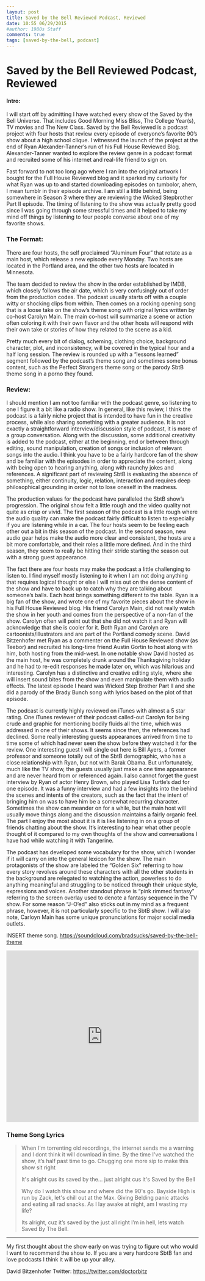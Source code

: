 ```yaml
---
layout: post
title: Saved by the Bell Reviewed Podcast, Reviewed
date: 10:55 06/29/2015	
#author: 1980s Staff
comments: true
tags: [saved-by-the-bell, podcast]
---
```



# Saved by the Bell Reviewed Podcast, Reviewed



#### Intro:

I will start off by admitting I have watched every show of the Saved by the Bell Universe. That includes Good Morning Miss Bliss, The College Year(s), TV movies and The New Class. Saved by the Bell Reviewed is a podcast project with four hosts that review every episode of everyone’s favorite 90’s show about a high school clique. I witnessed the launch of the project at the end of Ryan Alexander-Tanner’s run of his Full House Reviewed Blog. Alexander-Tanner wanted to explore the review genre in a podcast format and recruited some of his internet and real-life friend to sign on. 

Fast forward to not too long ago where I ran into the original artwork I bought for the Full House Reviewed blog and it sparked my curiosity for what Ryan was up to and started downloading episodes on tumbolor, ahem, I mean tumblr in their episode archive. I am still a little behind, being somewhere in Season 3 where they are reviewing the Wicked Stepbrother Part II episode. The timing of listening to the show was actually pretty good since I was going through some stressful times and it helped to take my mind off things by listening to four people converse about one of my favorite shows. 

### The Format:

There are four hosts, the self proclaimed “Aluminum Four” that rotate as a main host, which release a new episode every Monday. Two hosts are located in the Portland area, and the other two hosts are located in Minnesota.

The team decided to review the show in the order established by IMDB, which closely follows the air date, which is very confusingly out of order from the production codes. The podcast usually starts off with a couple witty or shocking clips from within. Then comes on a rocking opening song that is a loose take on the show’s theme song with original lyrics written by co-host Carolyn Main. The main co-host will summarize a scene or action often coloring it with their own flavor and the other hosts will respond with their own take or stories of how they related to the scene as a kid. 

Pretty much every bit of dialog, scheming, clothing choice, background character, plot, and inconsistency, will be covered in the typical hour and a half long session. The review is rounded up with a “lessons learned” segment followed by the podcast’s theme song and sometimes some bonus content, such as the Perfect Strangers theme song or the parody SbtB theme song in a porno they found.

### Review:

I should mention I am not too familiar with the podcast genre, so listening to one I figure it a bit like a radio show. In general, like this review, I think the podcast is a fairly niche project that is intended to have fun in the creative process, while also sharing something with a greater audience. It is not exactly a straightforward interview/discussion style of podcast, it is more of a group conversation. Along with the discussion, some additional creativity is added to the podcast, either at the beginning, end or between through editing, sound manipulation, creation of songs or inclusion of relevant songs into the audio. I think you have to be a fairly hardcore fan of the show and be familiar with the episodes in order to appreciate the content, along with being open to hearing anything, along with raunchy jokes and references. A significant part of reviewing SbtB is evaluating the absence of something, either continuity, logic, relation, interaction and requires deep philosophical grounding in order not to lose oneself in the madness. 

The production values for the podcast have paralleled the SbtB show’s progression. The original show felt a little rough and the video quality not quite as crisp or vivid. The first season of the podcast is a little rough where the audio quality can make the podcast fairly difficult to listen to especially if you are listening while in a car. The four hosts seem to be feeling each other out a bit in this season of the podcast. In the second season, new audio gear helps make the audio more clear and consistent, the hosts are a bit more comfortable, and their roles a little more defined. And in the third season, they seem to really be hitting their stride starting the season out with a strong guest appearance.

The fact there are four hosts may make the podcast a little challenging to listen to. I find myself mostly listening to it when I am not doing anything that requires logical thought or else I will miss out on the dense content of the show and have to back up to catch why they are talking about someone’s balls. Each host brings something different to the table. Ryan is a big fan of the show, and wrote one of my favorite pieces about the show in his Full House Reviewed blog. His friend Carolyn Main, did not really watch the show in her youth and comes from the perspective of a non-fan of the show. Carolyn often will point out that she did not watch it and Ryan will acknowledge that she is cooler for it. Both Ryan and Carolyn are cartoonists/illustrators and are part of the Portland comedy scene. David Bitzenhofer met Ryan as a commenter on the Full House Reviewed show (as Teebor) and recruited his long-time friend Austin Gortin to host along with him, both hosting from the mid-west. In one notable show David hosted as the main host, he was completely drunk around the Thanksgiving holiday and he had to re-edit responses he made later on, which was hilarious and interesting. Carolyn has a distinctive and creative editing style, where she will insert sound bites from the show and even manipulate them with audio effects. The latest episode I heard was Wicked Step Brother Part II and she did a parody of the Brady Bunch song with lyrics based on the plot of that episode. 

The podcast is currently highly reviewed on iTunes with almost a 5 star rating. One iTunes reviewer of their podcast called-out Carolyn for being crude and graphic for mentioning bodily fluids all the time, which was addressed in one of their shows. It seems since then, the references had declined. Some really interesting guests appearances arrived from time to time some of which had never seen the show before they watched it for the review. One interesting guest I will single out here is Bill Ayers, a former professor and someone totally out of the SbtB demographic, who has a close relationship with Ryan, but not with Barak Obama. But unfortunately, much like the TV show, the guests usually just make a one time appearance and are never heard from or referenced again. I also cannot forget the guest interview by Ryan of actor Henry Brown, who played Lisa Turtle’s dad for one episode. It was a funny interview and had a few insights into the behind the scenes and intents of the creators, such as the fact that the intent of bringing him on was to have him be a somewhat recurring character. Sometimes the show can meander on for a while, but the main host will usually move things along and the discussion maintains a fairly organic feel. The part I enjoy the most about it is it is like listening in on a group of friends chatting about the show. It’s interesting to hear what other people thought of it compared to my own thoughts of the show and conversations I have had while watching it with Tangerine. 

The podcast has developed some vocabulary for the show, which I wonder if it will carry on into the general lexicon for the show. The main protagonists of the show are labeled the “Golden Six” referring to how every story revolves around these characters with all the other students in the background are relegated to watching the action, powerless to do anything meaningful and struggling to be noticed through their unique style, expressions and voices. Another standout phrase is “pink rimmed fantasy” referring to the screen overlay used to denote a fantasy sequence in the TV show. For some reason “J-O’ed” also sticks out in my mind as a frequent phrase, however, it is not particularly specific to the SbtB show. I will also note, Carloyn Main has some unique pronunciations for major social media outlets.

INSERT theme song.
https://soundcloud.com/bradsucks/saved-by-the-bell-theme


<iframe width="100%" height="450" scrolling="no" frameborder="no" src="https://w.soundcloud.com/player/?url=https%3A//api.soundcloud.com/tracks/146783466&amp;auto_play=false&amp;hide_related=false&amp;show_comments=true&amp;show_user=true&amp;show_reposts=false&amp;visual=true"></iframe>

### Theme Song Lyrics

> When I'm torrenting old recordings, 
> the internet sends me a warning and 
> I dont think it will download in time. 
> By the time I've watched the show, 
> it’s half past time to go. 
> Chugging one more sip to make this show sit right
>
> It's alright cus its saved by the... 
> just alright cus it's Saved by the Bell
>
> Why do I watch this show 
> and where did the 90's go. 
> Bayside High is run by Zack, 
> let's chill out at the Max. 
> Giving Belding panic attacks and 
> eating all rad snacks. 
> As I lay awake at night, am I wasting my life? 
>
> Its alright, cuz it’s saved by the 
> just all right I’m in hell, 
> lets watch Saved By The Bell.

---

My first thought about the show early on was trying to figure out who would I want to recommend the show to. If you are a very hardcore SbtB fan and love podcasts I think it will be up your alley. 

David Bitzenhofer
Twitter: https://twitter.com/doctorbitz
